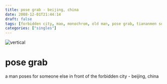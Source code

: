 ```yaml
---
title: pose grab - beijing, china
date: 2008-12-01T21:44:14
draft: false
tags: [forbidden city, mao, monochrom, old man, pose grab, tiananmen square, vertical,beijing,china]
categories: ["singles"]
---
```

![vertical](/p/sbr-20081201-6001120822.jpg)
<!--more-->
# pose grab
a man poses for someone else in front of the forbidden city - beijing, china
